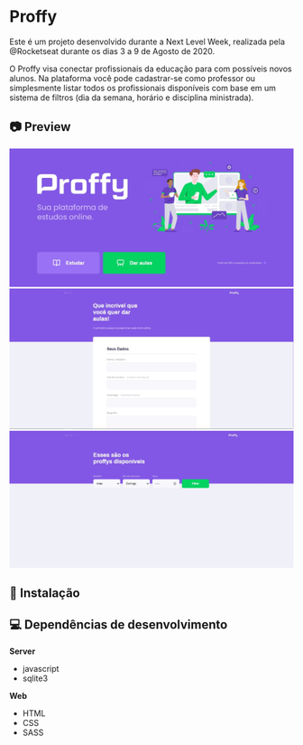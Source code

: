 # Proffy
Este é um projeto desenvolvido durante a Next Level Week, realizada pela @Rocketseat durante os dias 3 a 9 de Agosto de 2020.

O Proffy visa conectar profissionais da educação para com possíveis novos alunos. Na plataforma você pode cadastrar-se como professor ou simplesmente listar todos os profissionais disponíveis com base em um sistema de filtros (dia da semana, horário e disciplina ministrada).

##  :camera: Preview

![Página inicial da aplicação](./preview/main.jpg)
![Página de cadastro de professores](./preview/form.jpg)
![Página de listagem de professores](./preview/search.jpg)

## :hammer: Instalação

## :computer: Dependências de desenvolvimento

**Server**
- javascript
- sqlite3

**Web**
- HTML
- CSS
- SASS








